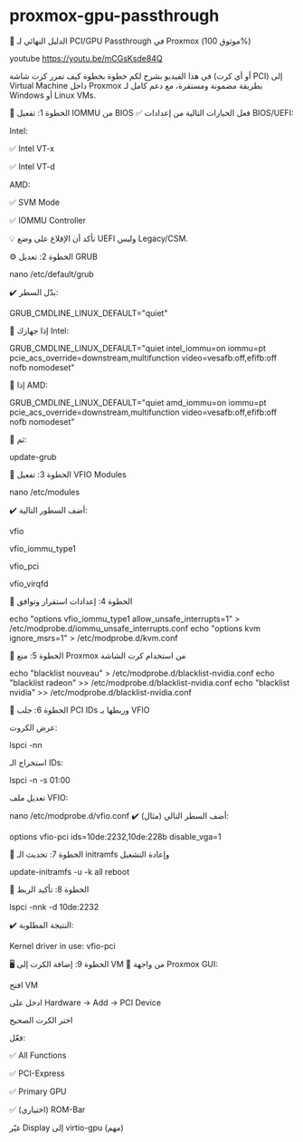 # proxmox-gpu-passthrough

🧠 الدليل النهائي لـ PCI/GPU Passthrough في Proxmox (موثوق 100%)

youtube 
https://youtu.be/mCGsKsde84Q

في هذا الفيديو بشرح لكم خطوة بخطوة كيف تمرر كرت شاشة (أو أي كرت PCI) إلى Virtual Machine داخل Proxmox بطريقة مضمونة ومستقرة، مع دعم كامل لـ Windows أو Linux VMs.

🧩 الخطوة 1: تفعيل IOMMU من BIOS
✅ فعل الخيارات التالية من إعدادات BIOS/UEFI:

Intel:

✅ Intel VT-x

✅ Intel VT-d

AMD:

✅ SVM Mode

✅ IOMMU Controller

💡 تأكد أن الإقلاع على وضع UEFI وليس Legacy/CSM.

⚙️ الخطوة 2: تعديل GRUB


nano /etc/default/grub

✔️ بدّل السطر:

GRUB_CMDLINE_LINUX_DEFAULT="quiet"

🔸 إذا جهازك Intel:


GRUB_CMDLINE_LINUX_DEFAULT="quiet intel_iommu=on iommu=pt pcie_acs_override=downstream,multifunction video=vesafb:off,efifb:off nofb nomodeset"

🔸 إذا AMD:


GRUB_CMDLINE_LINUX_DEFAULT="quiet amd_iommu=on iommu=pt pcie_acs_override=downstream,multifunction video=vesafb:off,efifb:off nofb nomodeset"


🔄 ثم:


update-grub

🧬 الخطوة 3: تفعيل VFIO Modules

nano /etc/modules

✔️ أضف السطور التالية:


vfio

vfio_iommu_type1

vfio_pci

vfio_virqfd


🔐 الخطوة 4: إعدادات استقرار وتوافق



echo "options vfio_iommu_type1 allow_unsafe_interrupts=1" > /etc/modprobe.d/iommu_unsafe_interrupts.conf
echo "options kvm ignore_msrs=1" > /etc/modprobe.d/kvm.conf


🚫 الخطوة 5: منع Proxmox من استخدام كرت الشاشة


echo "blacklist nouveau" > /etc/modprobe.d/blacklist-nvidia.conf
echo "blacklist radeon" >> /etc/modprobe.d/blacklist-nvidia.conf
echo "blacklist nvidia" >> /etc/modprobe.d/blacklist-nvidia.conf

🧠 الخطوة 6: جلب PCI IDs وربطها بـ VFIO


عرض الكروت:


lspci -nn

استخراج الـ IDs:




lspci -n -s 01:00

تعديل ملف VFIO:



nano /etc/modprobe.d/vfio.conf
✔️ أضف السطر التالي (مثال):



options vfio-pci ids=10de:2232,10de:228b disable_vga=1


🔄 الخطوة 7: تحديث الـ initramfs وإعادة التشغيل



update-initramfs -u -k all
reboot


🧪 الخطوة 8: تأكيد الربط


lspci -nnk -d 10de:2232

✔️ النتيجة المطلوبة:


Kernel driver in use: vfio-pci


🖥️ الخطوة 9: إضافة الكرت إلى VM
🔸 من واجهة Proxmox GUI:

افتح VM

ادخل على Hardware → Add → PCI Device

اختر الكرت الصحيح

فعّل:

✅ All Functions

✅ PCI-Express

✅ Primary GPU

✅ (اختياري) ROM-Bar

غيّر Display إلى virtio-gpu (مهم)

